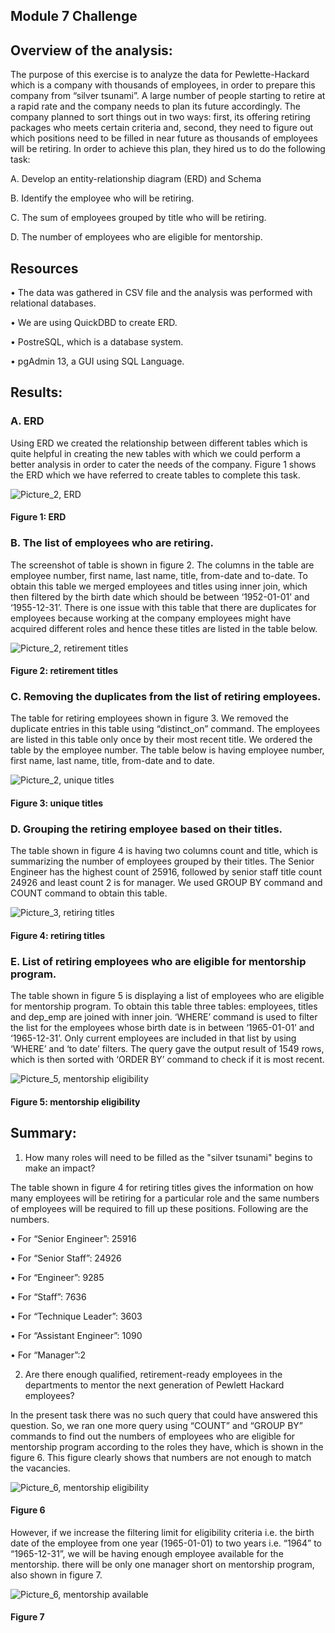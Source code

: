 ## Module 7 Challenge

## Overview of the analysis: 

The purpose of this exercise is to analyze the data for Pewlette-Hackard which is a company with thousands of employees, in order to prepare this company from “silver tsunami”. A large number of people starting to retire at a rapid rate and the company needs to plan its future accordingly. The company planned to sort things out in two ways: first, its offering retiring packages who meets certain criteria and, second, they need to figure out which positions need to be filled in near future as thousands of employees will be retiring. In order to achieve this plan, they hired us to do the following task:

A.	Develop an entity-relationship  diagram (ERD) and Schema

B.	Identify the employee who will be retiring.

C.	The sum of employees grouped by title who will be retiring.

D.	The number of employees who are eligible for mentorship.


## Resources

•	The data was gathered in CSV file and the analysis was performed with relational databases. 

•	We are using QuickDBD to create ERD.

•	PostreSQL, which is a database system. 

•	pgAdmin 13, a GUI using SQL Language.





## Results: 


### A.	ERD

Using ERD we created the relationship between different tables which is quite helpful in creating the new tables with which we could perform a better analysis in order to cater the needs of the company. Figure 1 shows the ERD which we have referred to create tables to complete this task.

![Picture_2, ERD]( https://github.com/gothwalritu/Pewlett-Hackard-Analysis/blob/main/module_7_challenge_screenshots/EmployeeDB.png)

#### Figure 1: ERD



### B.	The list of employees who are retiring.

The screenshot of table is shown in figure 2. The columns in the table are employee number, first name, last name, title, from-date and to-date. To obtain this table we merged employees and titles using inner join, which then filtered by the birth date which should be between ‘1952-01-01’ and ‘1955-12-31’. There is one issue with this table that there are duplicates for employees because working at the company employees might have acquired different roles and hence these titles are listed in the table below.


![Picture_2, retirement titles]( https://github.com/gothwalritu/Pewlett-Hackard-Analysis/blob/main/module_7_challenge_screenshots/retirement_titles.csv.png)

#### Figure 2: retirement titles



### C.	Removing the duplicates from the list of retiring employees.

The table for retiring employees shown in figure 3. We removed the duplicate entries in this table using “distinct_on” command. The employees are listed in this table only once by their most recent title.  We ordered the table by the employee number. The table below is having employee number, first name, last name, title, from-date and to date.


![Picture_2, unique titles]( https://github.com/gothwalritu/Pewlett-Hackard-Analysis/blob/main/module_7_challenge_screenshots/unique_titles.png)

#### Figure 3: unique titles



### D.	Grouping the retiring employee based on their titles.

The table shown in figure 4 is having two columns count and title, which is summarizing the number of employees grouped by their titles. The Senior Engineer has the highest count of 25916, followed by senior staff title count 24926 and least count 2 is for manager. We used GROUP BY command and COUNT command to obtain this table.

![Picture_3, retiring titles]( https://github.com/gothwalritu/Pewlett-Hackard-Analysis/blob/main/module_7_challenge_screenshots/retiring_titles.png)

#### Figure 4: retiring titles



### E.	List of retiring employees who are eligible for mentorship program.

The table shown in figure 5 is displaying a list of employees who are eligible for mentorship program. To obtain this table three tables: employees, titles and dep_emp are joined with inner join. ‘WHERE’ command is used to filter the list for the employees whose birth date is in between ‘1965-01-01’ and ‘1965-12-31’. Only current employees are included in that list by using ‘WHERE’ and ‘to date’ filters. The query gave the output result of 1549 rows, which is then sorted with ‘ORDER BY’ command to check if it is most recent.

![Picture_5, mentorship eligibility]( https://github.com/gothwalritu/Pewlett-Hackard-Analysis/blob/main/module_7_challenge_screenshots/mentorship_eligibility.png)

#### Figure 5: mentorship eligibility



## Summary: 

1.	How many roles will need to be filled as the "silver tsunami" begins to make an impact?

The table shown in figure 4 for retiring titles gives the information on how many employees will be retiring for a particular role and the same numbers of employees will be required to fill up these positions. Following are the numbers.

•	For “Senior Engineer”: 25916

•	For “Senior Staff”: 24926

•	For “Engineer”: 9285

•	For “Staff”: 7636

•	For “Technique Leader”: 3603

•	For “Assistant Engineer”: 1090

•	For “Manager”:2

2.	Are there enough qualified, retirement-ready employees in the departments to mentor the next generation of Pewlett Hackard employees?

In the present task there was no such query that could have answered this question. So, we ran one more query using “COUNT”  and  “GROUP BY” commands to find out the numbers of employees who are eligible for mentorship program according to the roles they have, which is shown in the figure 6. This figure clearly shows that numbers are not enough to match the vacancies. 

 
![Picture_6, mentorship eligibility]( https://github.com/gothwalritu/Pewlett-Hackard-Analysis/blob/main/module_7_challenge_screenshots/mentorship_by_title.png)

#### Figure 6


However, if we increase the filtering limit for eligibility criteria i.e. the birth date of the employee from one year (1965-01-01) to two years i.e. “1964” to “1965-12-31”, we will be having enough employee available for the mentorship. there will be only one manager short on mentorship program, also shown in figure 7.

![Picture_6, mentorship available]( https://github.com/gothwalritu/Pewlett-Hackard-Analysis/blob/main/module_7_challenge_screenshots/mentors_available.png)

#### Figure 7
